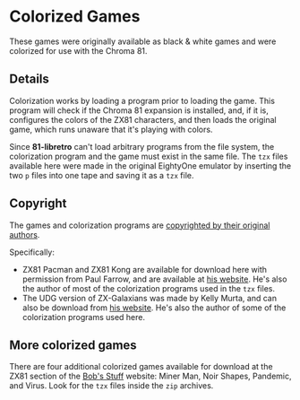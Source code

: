 # Colorized Games

These games were originally available as black & white games and were colorized for use with the Chroma 81.

## Details

Colorization works by loading a program prior to loading the game. This program will check if the Chroma 81 expansion is installed, and, if it is, configures the colors of the ZX81 characters, and then loads the original game, which runs unaware that it's playing with colors.

Since **81-libretro** can't load arbitrary programs from the file system, the colorization program and the game must exist in the same file. The `tzx` files available here were made in the original EightyOne emulator by inserting the two `p` files into one tape and saving it as a `tzx` file.

## Copyright

The games and colorization programs are [copyrighted by their original authors](http://www.fruitcake.plus.com/Sinclair/ZX81/Chroma/ChromaInterface_Software_Colourised.htm).

Specifically:

* ZX81 Pacman and ZX81 Kong are available for download here with permission from Paul Farrow, and are available at [his website](http://www.fruitcake.plus.com/). He's also the author of most of the colorization programs used in the `tzx` files.
* The UDG version of ZX-Galaxians was made by Kelly Murta, and can also be download  from [his website](http://zx81.eu5.org/). He's also the author of some of the colorization programs used here.

## More colorized games

There are four additional colorized games available for download at the ZX81 section of the [Bob's Stuff](https://bobs-stuff.co.uk/) website: Miner Man, Noir Shapes, Pandemic, and Virus. Look for the `tzx` files inside the `zip` archives.
